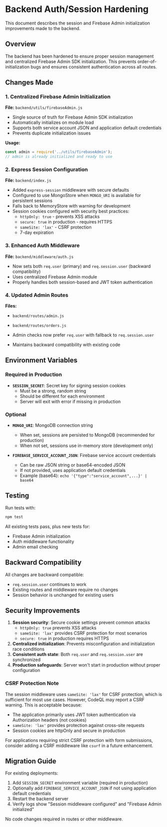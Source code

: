 # Backend Auth/Session Hardening

This document describes the session and Firebase Admin initialization improvements made to the backend.

## Overview

The backend has been hardened to ensure proper session management and centralized Firebase Admin SDK initialization. This prevents order-of-initialization bugs and ensures consistent authentication across all routes.

## Changes Made

### 1. Centralized Firebase Admin Initialization

**File:** `backend/utils/firebaseAdmin.js`

- Single source of truth for Firebase Admin SDK initialization
- Automatically initializes on module load
- Supports both service account JSON and application default credentials
- Prevents duplicate initialization issues

**Usage:**
```javascript
const admin = require('../utils/firebaseAdmin');
// admin is already initialized and ready to use
```

### 2. Express Session Configuration

**File:** `backend/index.js`

- Added `express-session` middleware with secure defaults
- Configured to use MongoStore when `MONGO_URI` is available for persistent sessions
- Falls back to MemoryStore with warning for development
- Session cookies configured with security best practices:
  - `httpOnly: true` - prevents XSS attacks
  - `secure: true` in production - requires HTTPS
  - `sameSite: 'lax'` - CSRF protection
  - 7-day expiration

### 3. Enhanced Auth Middleware

**File:** `backend/middleware/auth.js`

- Now sets both `req.user` (primary) and `req.session.user` (backward compatibility)
- Uses centralized Firebase Admin module
- Properly handles both session-based and JWT token authentication

### 4. Updated Admin Routes

**Files:** 
- `backend/routes/admin.js`
- `backend/routes/orders.js`

- Admin checks now prefer `req.user` with fallback to `req.session.user`
- Maintains backward compatibility with existing code

## Environment Variables

### Required in Production

- **`SESSION_SECRET`**: Secret key for signing session cookies
  - Must be a strong, random string
  - Should be different for each environment
  - Server will exit with error if missing in production

### Optional

- **`MONGO_URI`**: MongoDB connection string
  - When set, sessions are persisted to MongoDB (recommended for production)
  - When not set, sessions use in-memory store (development only)

- **`FIREBASE_SERVICE_ACCOUNT_JSON`**: Firebase service account credentials
  - Can be raw JSON string or base64-encoded JSON
  - If not provided, uses application default credentials
  - Example (base64): `echo '{"type":"service_account",...}' | base64`

## Testing

Run tests with:
```bash
npm test
```

All existing tests pass, plus new tests for:
- Firebase Admin initialization
- Auth middleware functionality
- Admin email checking

## Backward Compatibility

All changes are backward compatible:
- `req.session.user` continues to work
- Existing routes and middleware require no changes
- Session behavior is unchanged for existing users

## Security Improvements

1. **Session security**: Secure cookie settings prevent common attacks
   - `httpOnly: true` prevents XSS attacks
   - `sameSite: 'lax'` provides CSRF protection for most scenarios
   - `secure: true` in production requires HTTPS
2. **Centralized initialization**: Prevents misconfiguration and initialization race conditions
3. **Consistent auth state**: Both `req.user` and `req.session.user` are synchronized
4. **Production safeguards**: Server won't start in production without proper configuration

### CSRF Protection Note

The session middleware uses `sameSite: 'lax'` for CSRF protection, which is sufficient for most use cases. However, CodeQL may report a CSRF warning. This is acceptable because:
- The application primarily uses JWT token authentication via Authorization headers (not cookies)
- `sameSite: 'lax'` provides protection against cross-site requests
- Session cookies are httpOnly and secure in production

For applications requiring strict CSRF protection with form submissions, consider adding a CSRF middleware like `csurf` in a future enhancement.

## Migration Guide

For existing deployments:

1. Add `SESSION_SECRET` environment variable (required in production)
2. Optionally add `FIREBASE_SERVICE_ACCOUNT_JSON` if not using application default credentials
3. Restart the backend server
4. Verify logs show "Session middleware configured" and "Firebase Admin initialized"

No code changes required in routes or other middleware.

